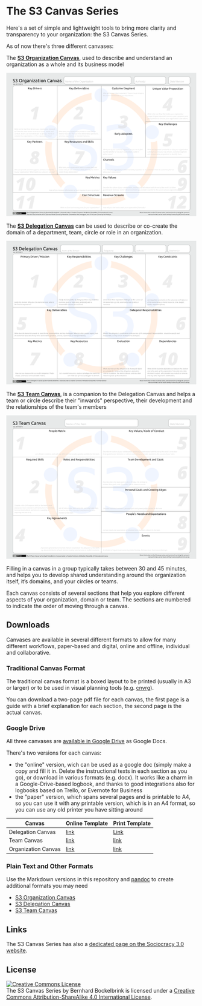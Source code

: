 # The S3 Canvas Series

Here's a set of simple and lightweight tools to bring more  clarity and transparency to your organization: the S3 Canvas Series.

As of now there's three different canvases:

The **[S3 Organization Canvas](text/s3-organization-canvas.md)**,  used to describe and understand an organization as a whole and its business model

![](img/s3-organization-canvas-sm.png)

The **[S3 Delegation Canvas](text/s3-delegation-canvas.md)** can be used to describe or co-create the domain of a department, team, circle or role in an organization.

![](img/s3-delegation-canvas-sm.png)

The **[S3 Team Canvas](text/s3-team-canvas-.md)**, is a companion to the Delegation Canvas and helps a team or circle describe their "inwards" perspective, their development and the relationships of the team's members 

![](img/s3-team-canvas-sm.png)

Filling in a canvas in a group typically takes between 30 and 45 minutes, and helps you to develop shared understanding around the organization itself, it’s domains, and your circles or teams.

Each canvas consists of several sections that help you explore different aspects of your organization, domain or team. The sections are numbered to indicate the order of moving through a canvas. 


## Downloads

Canvases are available in several different formats to allow for many different workflows, paper-based and digital, online and offline, individual and collaborative. 

### Traditional Canvas Format 

The traditional canvas format is a boxed layout to be printed (usually in A3 or larger) or to be used in visual planning tools (e.g. [cnvrg](cnvrg.com)).

You can download a two-page pdf file for each canvas, the first page is a guide with a brief explanation for each section, the second page is the actual canvas. 

### Google Drive 

All three canvases are [available in Google Drive](https://drive.google.com/drive/folders/0BxQOKigYtzogVUlnZm1MOFF3VlU?usp=sharing) as Google Docs. 

There's two versions for each canvas:

* the "online" version, wich can be used as a google doc (simply make a copy and fill it in. Delete the instructional texts in each section as you go), or download in various formats (e.g. docx). It works like a charm in a Google-Drive-based logbook, and thanks to good integrations also for logbooks based on Trello, or Evernote for Business
* the "paper" version, which spans several pages and is printable to A4, so you can use it with any printable version, which is in an A4 format, so you can use any old printer you have sitting around


Canvas | Online Template| Print Template
--- | --- | ---
Delegation Canvas | [link](https://drive.google.com/open?id=1pItgTVW-QC3sDDvsBP_uKAKBg407bE294zcYIZJnIgw) | [Link](https://drive.google.com/open?id=1FIu7_UEyxixjEcrNfCiYA6IbO9xOdoOMgra3ucwmd3Q) 
Team Canvas | [link](https://docs.google.com/document/d/1JM5IEfksMx4vFB1Fu1UCCezthMQ8uTNb9md_ZKAvlCQ/edit?usp=sharing) | [link](https://drive.google.com/open?id=1qUlcyjR4TDzCQMnAc9Ugnta_7G_tysixH73yoJrUFMQ)
Organization Canvas | [link](https://drive.google.com/open?id=1m06SEWXXPWfLVgz9FsL5bLyOKlHW6gkHFV2Dc2tBoO0) | [link](https://drive.google.com/open?id=1L5lpu8a1OxPV7fn5xx1veYKrBAzlT-5zKHqKOibT434)



### Plain Text and Other Formats

Use the Markdown versions in this repository and [pandoc](http://pandoc.org) to create additional formats you may need

* [S3 Organization Canvas](text/s3-organization-canvas.md)
* [S3 Delegation Canvas](text/s3-delegation-canvas.md)
* [S3 Team Canvas](text/s3-team-canvas.md)

## Links

The S3 Canvas Series has also a [dedicated page on the Sociocracy 3.0 website](http://sociocracy30.org/s3-canvas/).

## License 

<a rel="license" href="http://creativecommons.org/licenses/by-sa/4.0/"><img alt="Creative Commons License" style="border-width:0" src="https://i.creativecommons.org/l/by-sa/4.0/88x31.png" /></a><br />The S3 Canvas Series by Bernhard Bockelbrink is licensed under a <a rel="license" href="http://creativecommons.org/licenses/by-sa/4.0/">Creative Commons Attribution-ShareAlike 4.0 International License</a>.
